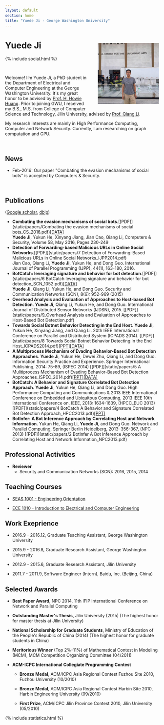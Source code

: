 ```yaml
---
layout: default
section: home
title: "Yuede Ji - George Washington University"
---
```

<img src="static/info/profile.jpg" class="img-thumbnail" width="200px" style="float:right; margin-left:30px; margin-top:35px; margin-bottom:10px;">

# Yuede Ji
{% include social.html %}

&nbsp;

Welcome! I’m Yuede Ji, a PhD student in the Department of Electrical and Computer Engineering at the George Washington University. It's my great honor to be advised by [Prof. H. Howie Huang](https://csl.seas.gwu.edu). Prior to joining GWU, I received my B.S., M.S. from College of Computer Science and Technology, Jilin University, advised by [Prof. Qiang Li](http://cs.jlu.edu.cn/?mod=teacher&act=view&id=69).

My research interests are mainly in High Performance Computing, Computer and Network Security. Currently, I am researching on graph computation and GPU.

&nbsp;

## News
  * Feb-2016:  Our paper "Combating the evasion mechanisms of social bots" is accepted by Computers & Security. 

&nbsp;

## Publications 
([Google scholar](https://scholar.google.com/citations?user=1-GjVYgAAAAJ&hl=en&oi=ao), [dblp](http://dblp.uni-trier.de/pers/hd/j/Ji:Yuede))

* **Combating the evasion mechanisms of social bots**.[[PDF]](static/papers/Combating the evasion mechanisms of social bots_CS_2016.pdf)[[DATA]](https://yuede.github.io/open_source.html)<br/>**Yuede Ji**, Yukun He, Xinyang Jiang, Jian Cao, Qiang Li, Computers & Security, Volume 58, May 2016, Pages 230-249 
* **Detection of Forwarding-based Malicious URLs in Online Social Networks**.[[PDF]](static/papers/7 Detection of Forwarding-Based Malicious URLs in Online Social Networks_IJPP2014.pdf)<br/>Jian Cao, Qiang Li, **Yuede Ji**, Yukun He, and Dong Guo. International Journal of Parallel Programming (IJPP), 44(1), 163-180, 2016.
* **BotCatch: leveraging signature and behavior for bot detection**.[[PDF]](static/papers/6 BotCatch leveraging signature and behavior for bot detection_SCN_1052.pdf)[[DATA]](https://yuede.github.io/open_source.html)<br/>**Yuede Ji**, Qiang Li, Yukun He, and Dong Guo. Security and Communication Networks (SCN), 8(6): 952-969 (2015) 
* **Overhead Analysis and Evaluation of Approaches to Host-based Bot Detection**. **Yuede Ji**, Qiang Li, Yukun He, and Dong Guo. International Journal of Distributed Sensor Networks (IJDSN), 2015. [[PDF]](static/papers/9_Overhead Analysis and Evaluation of Approaches to Host-Based Bot Detection.pdf)      
* **Towards Social Botnet Behavior Detecting in the End Host**. **Yuede Ji**, Yukun He, Xinyang Jiang, and Qiang Li. 20th IEEE International Conference on Parallel and Distributed System (ICPADS 2014). [[PDF]](static/papers/8 Towards Social Botnet Behavior Detecting in the End Host_ICPADS2014.pdf)[[PPT]](static/papers/8_Social_Botnet_ICPADS_2014_slides.pdf)[[DATA]](https://yuede.github.io/open_source.html)
* **A Multiprocess Mechanism of Evading Behavior-Based Bot Detection Approaches**. **Yuede Ji**, Yukun He, Dewei Zhu, Qiang Li, and Dong Guo. Information Security Practice and Experience. Springer International Publishing, 2014: 75-89, (ISPEC 2014) [[PDF]](static/papers/5 A Mulitiprocess Mechanism of Evading Behavior-Based Bot Detection Approaches_ISPEC_2014.pdf)[[PPT]](static/papers/5_multiproces_ispec14.pptx)[[DATA]](https://yuede.github.io/open_source.html)
* **BotCatch: A Behavior and Signature Correlated Bot Detection Approach**. **Yuede Ji**, Yukun He, Qiang Li, and Dong Guo. High Performance Computing and Communications & 2013 IEEE International Conference on Embedded and Ubiquitous Computing, 2013 IEEE 10th International Conference on. IEEE, 2013: 1634-1639, (HPCC_EUC 2013) [[PDF]](static/papers/4 BotCatch A Behavior and Signature Correlated Bot Detection Approach_HPCC2013.pdf)[[PPT]](static/papers/4_botcatch_report-final.pptx)
* **BotInfer: A Bot Inference Approach by Correlating Host and Network Information**. Yukun He, Qiang Li, **Yuede Ji**, and Dong Guo. Network and Parallel Computing, Springer Berlin Heidelberg, 2013: 356-367, (NPC 2013) [[PDF]](static/papers/2 BotInfer A Bot Inference Approach by Correlating Host and Network Information_NPC2013.pdf) 

## Professional Activities

* **Reviewer** 
    * Security and Communication Networks (SCN): 2016, 2015, 2014

## Teaching Courses
* [SEAS 1001 - Engineering Orientation](https://www.seas.gwu.edu/~seas001/fall16/)

* [ECE 1010 - Introduction to Electrical and Computer Engineering](https://www.seas.gwu.edu/~ece001/)

## Work Exeprience
* 2016.9 - 2016.12, Graduate Teaching Assistant, George Washington University

* 2015.9 - 2016.8, Graduate Research Assistant, George Washington University

* 2012.9 - 2015.6, Graduate Research Assistant, Jilin University

* 2011.7 - 2011.9, Software Engineer (Intern), Baidu, Inc. (Beijing, China)

## Selected Awards
* **Best Paper Award**, NPC 2014, 11th IFIP International Conference on Network and Parallel Computing 

* **Outstanding Master's Thesis**, Jilin University (2015) (The highest honor for master thesis at Jilin University)

* **National Scholarship for Graduate Students**, Ministry of Education of the People's Republic of China (2014) (The highest honor for graduate students in China)

* **Meritorious Winner** (Top 2%-11%) of Mathematical Contest in Modeling (MCM), MCM Competition Organizing Committee (04/2011)

* **ACM-ICPC International Collegiate Programming Contest**
    * **Bronze Medal**, ACM/ICPC Asia Regional Contest Fuzhou Site 2010, Fuzhou University (10/2010)

    * **Bronze Medal**, ACM/ICPC Asia Regional Contest Harbin Site 2010, Harbin Engineering University (09/2010)
    
    * **First Prize**, ACM/ICPC Jilin Province Contest 2010, Jilin University (05/2010)
  

{% include statistics.html %}

